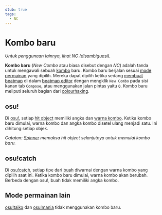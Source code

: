 ```yaml
---
stub: true
tags:
  - NC
---
```


# Kombo baru

*Untuk penggunaan lainnya, lihat [NC (disambiguasi)](/wiki/Disambiguation/NC).*

**Kombo baru** (*New Combo* atau biasa disebut dengan *NC*) adalah tanda untuk mengawali sebuah [kombo](/wiki/Beatmapping/Combo) baru. Kombo baru berjalan sesuai [mode permainan](/wiki/Game_mode) yang dipilih. Mereka dapat dipilih ketika sedang [membuat beatmap](/wiki/Beatmapping) di dalam [beatmap editor](/wiki/Client/Beatmap_editor) dengan mengklik `New Combo` pada sisi kanan tab `Compose`, atau menggunakan jalan pintas yaitu `Q`. Kombo baru meliputi seluruh bagian dari [colourhaxing](/wiki/Beatmapping/Colourhaxing).

## osu!

Di [osu!](/wiki/Game_mode/osu!), setiap [hit object](/wiki/Hit_object) memiliki angka dan [warna kombo](/wiki/Beatmapping/Combo_colour). Ketika kombo baru dimulai, warna kombo dan angka kombo disetel ulang menjadi satu. Ini dihitung setiap objek.

*Catatan: [Spinner](/wiki/Gameplay/Hit_object/Spinner) memaksa hit object selanjutnya untuk memulai kombo baru.*

## osu!catch

Di [osu!catch](/wiki/Game_mode/osu!catch), setiap tipe dari [buah](/wiki/Gameplay/Hit_object/Fruit) diwarnai dengan warna kombo yang dipilih saat ini. Ketika kombo baru dimulai, warna kombo akan berubah. Berbeda dengan osu!, buah tidak memiliki angka kombo.

## Mode permainan lain

[osu!taiko](/wiki/Game_mode/osu!taiko) dan [osu!mania](/wiki/Game_mode/osu!mania) tidak menggunakan kombo baru.
